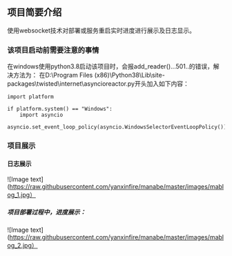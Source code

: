 ## 项目简要介绍

使用websocket技术对部署或服务重启实时进度进行展示及日志显示。

### 该项目启动前需要注意的事情

在windows使用python3.8启动该项目时，会报add_reader()...501..的错误，解决方法为：
在D:\Program Files (x86)\Python38\Lib\site-packages\twisted\internet\asyncioreactor.py开头加入如下内容：

```
import platform

if platform.system() == "Windows":
    import asyncio
    asyncio.set_event_loop_policy(asyncio.WindowsSelectorEventLoopPolicy())
```
### 项目展示
#### 日志展示
![Image text](https://raw.githubusercontent.com/yanxinfire/manabe/master/images/mablog_1.jpg）

##### 项目部署过程中，进度展示：
![Image text](https://raw.githubusercontent.com/yanxinfire/manabe/master/images/mablog_2.jpg）

